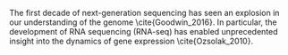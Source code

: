 The first decade of next-generation sequencing has seen an explosion in our understanding of the genome \cite{Goodwin_2016}.
In particular, the development of RNA sequencing (RNA-seq) has enabled unprecedented insight into the
dynamics of gene expression \cite{Ozsolak_2010}.